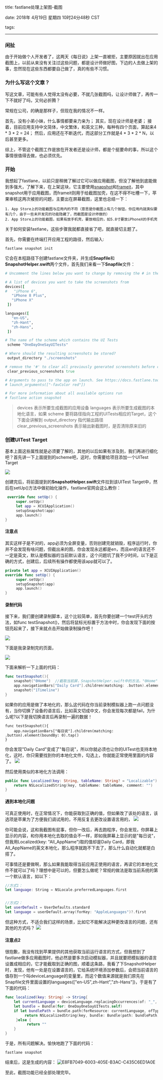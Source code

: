 title: fastlane处理上架图-截图

date: 2018年 4月19日 星期四 10时24分48秒 CST

tags: 

---
### 闲扯
由于开始做个人开发者了，这两天《每日说》上架一直被拒，主要原因就出在应用截图上，以前从来没有关注过这些问题，都是设计师做好图，下边的人去做上架的事，忽然现在这些东西都要自己做了，真的有些不习惯。

### 为什么写这个文章？
写这文章，可能有些人觉得太没有必要，不就几张截图吗，让设计师做了，再传一下不就好了吗，又何必折腾？

常规在公司，的确是那样子，但现在我的情况不一样。

首先，没有小弟小妹，什么事情都要亲力亲为；
其实，现在设计师是老婆；
接着，目前应用支持中文简体，中文繁体，和英文三种，每种有四个页面，算起来4 * 3 * 2 = 24；
然后，应用还在不断迭代，而这部分工作就是4 * 3 * 2 * N，以后甚至更多。

综上，不管这个截图工作是放在开发者还是设计师，都是个挺要命的事，所以这个事情很值得去做，也必须优先。

### 开始

我想起了fastlane，以前只是稍微了解过它可以做应用截图，但没了解他到底能做到多强大，了解下来，在上架这块，它主要使用[snapshot](https://docs.fastlane.tools/actions/snapshot/)和[frameit](https://docs.fastlane.tools/actions/frameit/#frameit)，其中snapshot用于应用截图，而frameit则用于给截图加壳，在这不得不吐槽一下，苹果审核这两次被拒的问题，主要出在屏幕截图，这里也总结一下：

```
1. App Store上的功能截图与应用内的不符（意思是你截图上有几个按钮，你应用内就类似要有几个，由于一些未开发完的功能隐藏了，而截图是设计师做的）
2. App Store上的功能截图，如果有放手机壳，要放相应的，如5.8寸要放iPhoneX的手机壳
```

关于如何安装fastlane，这些步骤我就都直接省了吧，就直接切主题了。

首先，你需要在终端打开应用工程的路径，然后输入:


```bin
fastlane snapshot init
```

它会在本程路径下创建fastlane文件夹，并生成**Snapfile**和**SnapshotHelper.swift**两个文件，首先我们来看一下**Snapfile**文件：


```ruby
# Uncomment the lines below you want to change by removing the # in the beginning

# A list of devices you want to take the screenshots from
devices([
#   "iPhone 6",
   "iPhone 8 Plus",
   "iPhone X"
 ])

languages([
   "en-US",
   "zh-Hant",
   "zh-Hans",
 ])

# The name of the scheme which contains the UI Tests
 scheme "OneDayOneSayUITests"

# Where should the resulting screenshots be stored?
 output_directory "./screenshots"

# remove the '#' to clear all previously generated screenshots before creating new ones
 clear_previous_screenshots true

# Arguments to pass to the app on launch. See https://docs.fastlane.tools/actions/snapshot/#launch-arguments
# launch_arguments(["-favColor red"])

# For more information about all available options run
# fastlane action snapshot

```

> devices 表示所要生成截图的应用设备
> languages 表示所要生成截图的本地化语言，如果
> scheme 要将路径指向工程的UITests相应的Target，这个下面会讲解到
> output_directory 指代输出路径
> clear_previous_screenshots 表示输出新截图时，是否清除原来旧的

### 创建UITest Target
基本上面这些属性就是必须要了解的，其他的以后如果有涉及到，我们再进行细化吧？首先讲一下上面提到的scheme吧，这时，你需要给项目添加一个UITest Target

![](http://7xli4x.com1.z0.glb.clouddn.com/15241070846348.jpg)

创建完后，将前面提到的**SnapshotHelper.swift**文件拉到该UITest Target中，然后在setUp()方法中做初始化操作，fastlane官网会这么教你：

```swift
 override func setUp() {
     super.setUp()
     let app = XCUIApplication()
     setupSnapshot(app)
     app.launch()
}
```

#### 注意点
其实这样子是不对的，app必须为全屏变量，否则创建完就销毁，程序运行时，你并不会发现有啥问题，但截出来的图，你会发现永远都是en，而且en的语言还不一定是英文，默认是模拟器的当前默认语言，这个问题坑了我不少时间，以下是正确的方式，创建后，后续所有操作都使用该app就可以了。

```swift
private let app = XCUIApplication() 
override func setUp() {
     super.setUp()
     setupSnapshot(app)
     app.launch()
}
```

#### 录制代码
接下来，我们要创建录制脚本，这个比较简单，首先你要创建一个test开头的方法，如func testSnapshot()，然后将鼠标光标置于方法中时，你会发现下面的按钮亮起来了，接下来就点击开始做录制操作吧！

![](http://7xli4x.com1.z0.glb.clouddn.com/15241076636477.jpg)

下面是我录录制完的页面，

![](http://7xli4x.com1.z0.glb.clouddn.com/15241080006111.jpg)

下面来解析一下上面的代码：


```Swift
func testSnapshot(){
    snapshot("0Home")  //截取当前屏，SnapshotHelper.swift中的方法，"0Home"相当于一个Key,最终生成的文件名会是iPhone 8 Plus-0Home.png
    app.navigationBars["Daily Card"].children(matching: .button).element(boundBy: 0).tap()//找到一个Title为 Daily Card的 navigationBar，点击名为.button的元素，即右上角的按钮
    snapshot("1Timeline")
}
```

如果你的应用是做了本地化的，那么这代码在你当前录制模拟器上跑一点问题没有，当你切换了设备的语言后，比如英文切成中文，你会发现每次都是fail，为什么呢?以下是我切换语言后再录制一遍的数据！

```
func testSnapshot(){
    app.navigationBars["每日说"].children(matching: .button).element(boundBy: 0).tap()
}
```

你会发现"Daily Card"变成了"每日说"，所以你就必须也让你的UITest也支持本地化，这时，你只需要找到你的本地化文件，勾选上，你就能正常使用里面的内容了。
![](http://7xli4x.com1.z0.glb.clouddn.com/15241087080009.jpg)

然后使用类似的本地化方法调用：

```Swift
public func Localized(key: String, tableName: String? = "Localizable") -> String {
    return NSLocalizedString(key, tableName: tableName, comment: "")
}
```

#### 遇到本地化问题
可真正使用时，在正常情况下，你能获取到正确的值，但如果改了该处的语言，该选项是苹果为了方便我们调试用的，不用反复去更改设置语言用的，
![](http://7xli4x.com1.z0.glb.clouddn.com/15241089302124.jpg)

你可能会说，这和我截图有屁事，但你一改后，再去跑程序，你会发现，你屏幕上显示的内容，和你用本地化去取的值会不一样，即如我屏幕上显示的是"每日说"，但我用Localized(key: "All_AppName")取的值却是Daily Card，即我All_AppName的英文本地化，那么程序就跑不下去了，那么什么自动化就都是白搭了。

可事情还是要做啊，那么如果我能取得当前应用正使用的语言，再读它的本地化文件不就可以了吗？理想中是可以的，但要怎么做呢？常规的做法是取当前系统的第一个默认语言，如以下：

```Swift
//方式1：
let language: String = NSLocale.preferredLanguages.first


//方式2：
let userDefault = UserDefaults.standard
let language = userDefault.array(forKey: "AppleLanguages")?.first
```

但这种方式，不适合我们这样的场景，比如它不能解决这种更改语言的问题，还有其他的方式吗？
![](http://7xli4x.com1.z0.glb.clouddn.com/15241089302124.jpg)

#### 注意点2
很抱歉，我没有找到苹果提供的其他获取当前运行语言的方式，但我想到了fastlane做多应用截图时，他必然是要多次启动模拟器，并且就要把模拟器的语言设置成相应的，它才能截取到正确的图，顺着这条路，我看了下SnapshotHelper时，发现，他有一处是在设置语言的，它给系统环境添加参数后，会把当前语言的值存到一个叫deviceLanguage的变量里，而这个数值来源就是我们原先在Snapfile文件里面设置的languages(["en-US",zh-Hant","zh-Hans"])，于是有了下面的代码：


```Swift
func localized(key: String) -> String{
    let currentLanguage = deviceLanguage.replacingOccurrences(of: "_", with: "-")
    let bundle = Bundle(for: OneDayOneSayUITests.self)
    if let bundlePath = bundle.path(forResource: currentLanguage, ofType: "lproj") ?? bundle.path(forResource: "en", ofType: "lproj") {
         return NSLocalizedString(key, bundle: Bundle(path: bundlePath)!, comment: "")
     }else {
          return ""
    }
}
```

于是，所有问题解决。愉快地跑了下面的代码：

```
fastlane snapshot
```

结束后，这是生成的内容：
![E8FB7049-6003-405E-B3AC-C435C6ED1A0E](http://7xli4x.com1.z0.glb.clouddn.com/E8FB7049-6003-405E-B3AC-C435C6ED1A0E.png)

至此，截图功能已经全部处理完毕。

